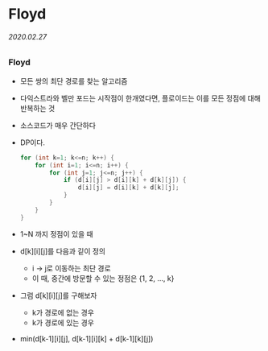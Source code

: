# Floyd

###### 2020.02.27

### Floyd
- 모든 쌍의 최단 경로를 찾는 알고리즘
- 다익스트라와 벨만 포드는 시작점이 한개였다면, 플로이드는 이를 모든 정점에 대해 반복하는 것
- 소스코드가 매우 간단하다
- DP이다.

    ```c
    for (int k=1; k<=n; k++) {
        for (int i=1; i<=n; i++) {
            for (int j=1; j<=n; j++) {
                if (d[i][j] > d[i][k] + d[k][j]) {
                    d[i][j] = d[i][k] + d[k][j];
                }
            }
        }
    }
    ```

- 1~N 까지 정점이 있을 때
- d[k][i][j]를 다음과 깉이 정의
  - i -> j로 이동하는 최단 경로
  - 이 때, 중간에 방문할 수 있는 정점은 {1, 2, ..., k}
- 그럼 d[k][i][j]를 구해보자
  - k가 경로에 없는 경우
  - k가 경로에 있는 경우
- min(d[k-1][i][j], d[k-1][i][k] + d[k-1][k][j])
